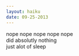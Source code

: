 ```yaml
---
layout: haiku
date: 09-25-2013
---
```


nope nope nope nope nope<br>
did absolutly nothing<br>
just alot of sleep
